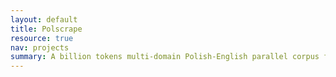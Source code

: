 ```yaml
---
layout: default
title: Polscrape
resource: true
nav: projects
summary: A billion tokens multi-domain Polish-English parallel corpus for machine translation. Scraped from the internet and other resources.
---
```

